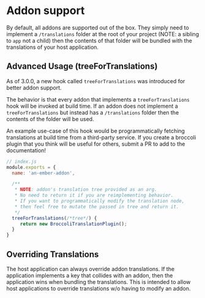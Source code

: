 
Addon support
==============================================================================

By default, all addons are supported out of the box.  They simply need to implement a `/translations` folder at the root of your project (NOTE: a sibling to `app` not a child) then the contents of that folder will be bundled with the translations of your host application.

## Advanced Usage (treeForTranslations)

As of 3.0.0, a new hook called `treeForTranslations` was introduced for better addon support.

The behavior is that every addon that implements a `treeForTranslations` hook will be invoked at build time.  If an addon does not implement a `treeForTranslations` but instead has a `/translations` folder then the contents of the folder will be used.

An example use-case of this hook would be programmatically fetching translations at build time from a third-party service.  If you create a broccoli plugin that you think will be useful for others, submit a PR to add to the documentation!

```js
// index.js
module.exports = {
  name: 'an-ember-addon',

  /**
   * NOTE: addon's translation tree provided as an arg.
   * No need to return it if you are reimplementing behavior.
   * If you want to programmatically modify the translation node,
   * then feel free to mutate the passed in tree and return it.
   */
  treeForTranslations(/*tree*/) {
     return new BroccoliTranslationPlugin();
  }
}
```

## Overriding Translations

The host application can always override addon translations.  If the application implements a key that collides with an addon, then the application wins when bundling the translations.  This is intended to allow host applications to override translations w/o having to modify an addon.
